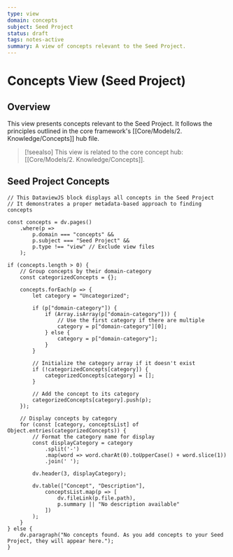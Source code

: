 ```yaml
---
type: view
domain: concepts
subject: Seed Project
status: draft
tags: notes-active
summary: A view of concepts relevant to the Seed Project.
---
```


# Concepts View (Seed Project)

## Overview

This view presents concepts relevant to the Seed Project. It follows the principles outlined in the core framework's [[Core/Models/2. Knowledge/Concepts]] hub file.

> [!seealso]
> This view is related to the core concept hub: [[Core/Models/2. Knowledge/Concepts]].

## Seed Project Concepts

```dataviewjs
// This DataviewJS block displays all concepts in the Seed Project
// It demonstrates a proper metadata-based approach to finding concepts

const concepts = dv.pages()
    .where(p => 
        p.domain === "concepts" && 
        p.subject === "Seed Project" &&
        p.type !== "view" // Exclude view files
    );

if (concepts.length > 0) {
    // Group concepts by their domain-category
    const categorizedConcepts = {};
    
    concepts.forEach(p => {
        let category = "Uncategorized";
        
        if (p["domain-category"]) {
            if (Array.isArray(p["domain-category"])) {
                // Use the first category if there are multiple
                category = p["domain-category"][0];
            } else {
                category = p["domain-category"];
            }
        }
        
        // Initialize the category array if it doesn't exist
        if (!categorizedConcepts[category]) {
            categorizedConcepts[category] = [];
        }
        
        // Add the concept to its category
        categorizedConcepts[category].push(p);
    });
    
    // Display concepts by category
    for (const [category, conceptsList] of Object.entries(categorizedConcepts)) {
        // Format the category name for display
        const displayCategory = category
            .split('-')
            .map(word => word.charAt(0).toUpperCase() + word.slice(1))
            .join(' ');
        
        dv.header(3, displayCategory);
        
        dv.table(["Concept", "Description"],
            conceptsList.map(p => [
                dv.fileLink(p.file.path),
                p.summary || "No description available"
            ])
        );
    }
} else {
    dv.paragraph("No concepts found. As you add concepts to your Seed Project, they will appear here.");
}
``` 